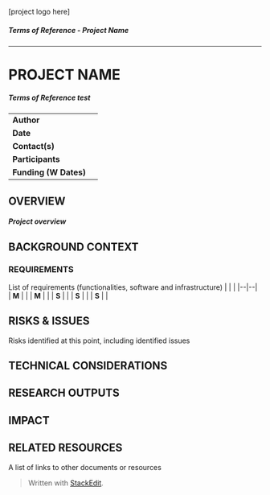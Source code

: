 [project logo here]
##### Terms of Reference - Project Name 
---
# PROJECT NAME
##### Terms of Reference test

|  |  |
|--|--|
| **Author** |  |
| **Date** |  |
| **Contact(s)** |  |
| **Participants** |  |
| **Funding (W Dates)** |  |

  

## OVERVIEW
##### Project overview

  

## BACKGROUND CONTEXT
### REQUIREMENTS

List of requirements (functionalities, software and infrastructure)
|  |  |
|--|--|
| **M** |  |
| **M** |  |
| **S** |  |
| **S** |  |
| **S** |  |

  
## RISKS & ISSUES

Risks identified at this point, including identified issues

  

## TECHNICAL CONSIDERATIONS

  

## RESEARCH OUTPUTS


## IMPACT

  

## RELATED RESOURCES

A list of links to other documents or resources



> Written with [StackEdit](https://stackedit.io/).
<!--stackedit_data:
eyJoaXN0b3J5IjpbMTYzMTc5MTg1MCwtNTE3MzgyNjc4LDczMD
k5ODExNl19
-->
